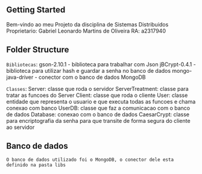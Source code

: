 ## Getting Started

Bem-vindo ao meu Projeto da disciplina de Sistemas Distribuidos
Proprietario: Gabriel Leonardo Martins de Oliveira
RA: a2317940

## Folder Structure

`Bibliotecas`:
    gson-2.10.1 - biblioteca para trabalhar com Json
    jBCrypt-0.4.1 - biblioteca para utilizar hash e guardar a senha no banco de dados
    mongo-java-driver - conector com o banco de dados MongoDB

`Classes`:
    Server: classe que roda o servidor
    ServerTreatment: classe para tratar as funcoes do Server
    Client: classe que roda o cliente
    User: classe entidade que representa o usuario e que executa todas as funcoes e chama conexao com banco
    UserDB: classe que faz a comunicacao com o banco de dados
    Database: conexao com o banco de dados
    CaesarCrypt: classe para encriptografia da senha para que transite de forma segura do cliente ao servidor
    
## Banco de dados
    O banco de dados utilizado foi o MongoDB, o conector dele esta definido na pasta libs
